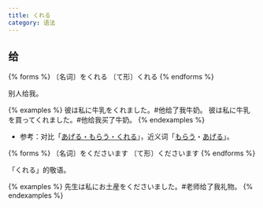 ```yaml
---
title: くれる
category: 语法
---
```


## 给

{% forms %}
〔名词〕をくれる
〔て形〕くれる
{% endforms %}

别人给我。

{% examples %}
彼は私に牛乳をくれました。#他给了我牛奶。
彼は私に牛乳を買ってくれました。#他给我买了牛奶。
{% endexamples %}

- 参考：对比「[あげる・もらう・くれる](../ageru-morau-kureru)」，近义词「[もらう](../morau)・[あげる](../ageru)」。

{% forms %}
〔名词〕をくださいます
〔て形〕くださいます
{% endforms %}

「くれる」的敬语。

{% examples %}
先生は私にお土産をくださいました。#老师给了我礼物。
{% endexamples %}
